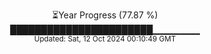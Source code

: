 <p align="center">
⏳Year Progress (77.87 %)<br>
███████████████████████▁▁▁▁▁▁▁ <br>
<sub>Updated: Sat, 12 Oct 2024 00:10:49 GMT</sub>
</p>

